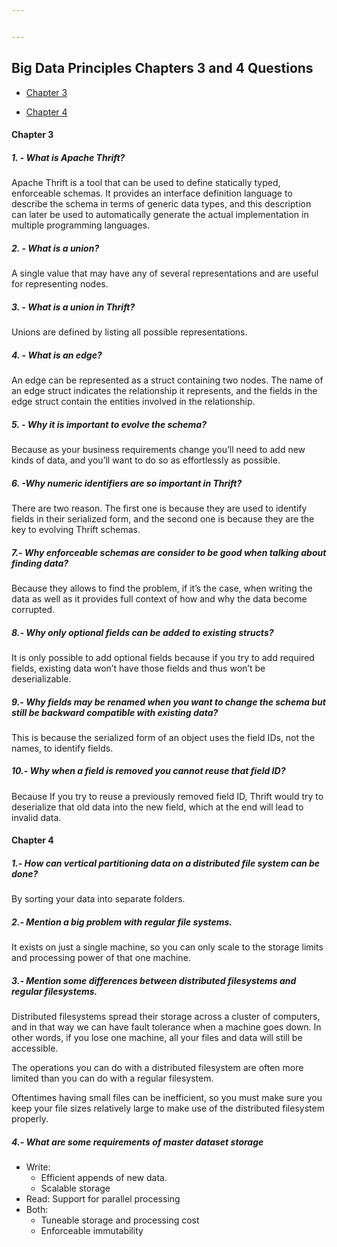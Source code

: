 ```yaml
---


---
```


<h2 id="big-data-principles-chapters-3-and-4-questions">Big Data Principles Chapters 3 and 4 Questions</h2>
<ul>
<li>
<p><a href="#chapter-3">Chapter 3</a></p>
</li>
<li>
<p><a href="#chapter-4">Chapter 4</a></p>
</li>
</ul>
<h4 id="chapter-3">Chapter 3</h4>
<h5 id="what-is-apache-thrift">1. - What is Apache Thrift?</h5>
<p>Apache Thrift is a tool that can be used to define statically typed, enforceable schemas. It provides an interface definition language to describe the schema in terms of generic data types, and this description can later be used to automatically generate the actual implementation in multiple programming languages.</p>
<h5 id="what-is-a-union">2. - What is a union?</h5>
<p>A single value that may have any of several representations and are useful for representing nodes.</p>
<h5 id="what-is-a-union-in-thrift">3. - What is a union in Thrift?</h5>
<p>Unions are defined by listing all possible representations.</p>
<h5 id="what-is-an-edge">4. - What is an edge?</h5>
<p>An edge can be represented as a struct containing two nodes. The name of an edge struct indicates the relationship it represents, and the fields in the edge struct contain the entities involved in the relationship.</p>
<h5 id="why-it-is-important-to-evolve-the-schema">5. - Why it is important to evolve the schema?</h5>
<p>Because as your business requirements change you’ll need to add new kinds of data, and you’ll want to do so as effortlessly as possible.</p>
<h5 id="why-numeric-identifiers-are-so-important-in-thrift">6. -Why numeric identifiers are so important in Thrift?</h5>
<p>There are two reason. The first one is because  they are used to identify fields in their serialized form, and the second one is because they are the key to evolving Thrift schemas.</p>
<h5 id="why-enforceable-schemas-are-consider-to-be-good-when-talking-about-finding-data">7.- Why enforceable schemas are consider to be good when talking about finding data?</h5>
<p>Because they allows to find the problem, if it’s the case, when writing the data as well as it provides full context of how and why the data become corrupted.</p>
<h5 id="why-only-optional-fields-can-be-added-to-existing-structs">8.- Why only optional fields can be added to existing structs?</h5>
<p>It is only possible to add optional fields because if you try to add required fields, existing data won’t have those fields and thus won’t be deserializable.</p>
<h5 id="why-fields-may-be-renamed-when-you-want-to-change-the-schema-but-still-be-backward-compatible-with-existing-data">9.- Why fields may be renamed when you want to change the schema but still be backward compatible with existing data?</h5>
<p>This is because the serialized form of an object uses the field IDs, not the names, to identify fields.</p>
<h5 id="why-when-a-field-is-removed-you-cannot-reuse-that-field-id">10.- Why when a field is removed you cannot reuse that field ID?</h5>
<p>Because If you try to reuse a previously removed field ID, Thrift would try to deserialize that old data into the new field, which at the end will lead to invalid data.</p>
<h4 id="chapter-4">Chapter 4</h4>
<h5 id="how-can-vertical-partitioning-data-on-a-distributed-file-system-can-be-done">1.- How can vertical partitioning data on a distributed file system can be done?</h5>
<p>By sorting your data into separate folders.</p>
<h5 id="mention-a-big-problem-with-regular-file-systems.">2.- Mention a big problem with regular file systems.</h5>
<p>It exists on just a single machine, so you can only scale to the storage limits and processing power of that one machine.</p>
<h5 id="mention-some-differences-between-distributed-filesystems-and-regular-filesystems.">3.- Mention some differences between distributed filesystems and regular filesystems.</h5>
<p>Distributed filesystems spread their storage across a cluster of computers, and in that way we can have fault tolerance when a machine goes down. In other words, if you lose one machine, all your files and data will still be accessible.</p>
<p>The operations you can do with a distributed filesystem are often more limited than you can do with a regular filesystem.</p>
<p>Oftentimes having small files can be inefficient, so you must make sure you keep your file sizes relatively large to make use of the distributed filesystem properly.</p>
<h5 id="what-are-some-requirements-of-master-dataset-storage">4.- What are some requirements of master dataset storage</h5>
<ul>
<li>Write:
<ul>
<li>Efficient appends of new data.</li>
<li>Scalable storage</li>
</ul>
</li>
<li>Read: Support for parallel processing</li>
<li>Both:
<ul>
<li>Tuneable storage and processing cost</li>
<li>Enforceable immutability</li>
</ul>
</li>
</ul>

